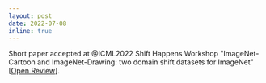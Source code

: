```yaml
---
layout: post
date: 2022-07-08
inline: true
---
```


Short paper accepted at @ICML2022 Shift Happens Workshop "ImageNet-Cartoon and ImageNet-Drawing: two domain shift datasets for ImageNet" [<a href="https://openreview.net/forum?id=YlAUXhjwaQt">Open Review</a>].